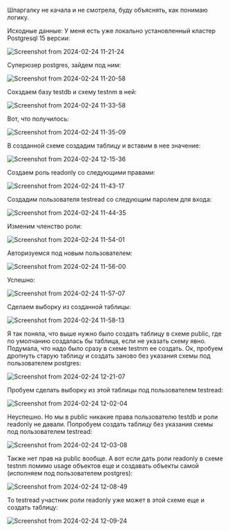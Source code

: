 Шпаргалку не качала и не смотрела, буду объяснять, как понимаю логику.

Исходные данные: 
У меня есть уже локально установленный кластер Postgresql 15 версии:

![Screenshot from 2024-02-24 11-21-24](https://github.com/marinesque/otus_postgresql/assets/97790878/9a3d5037-7ea3-4632-88f9-deb043211c6f)

Суперюзер postgres, зайдем под ним:

![Screenshot from 2024-02-24 11-20-58](https://github.com/marinesque/otus_postgresql/assets/97790878/a77be31f-01cb-432a-a3b1-9dd115b85a87)

Сохздаем базу testdb и схему testnm в ней:

![Screenshot from 2024-02-24 11-33-58](https://github.com/marinesque/otus_postgresql/assets/97790878/c0a5156f-8070-47c7-9c88-649e6cf64ffd)

Вот, что получилось:

![Screenshot from 2024-02-24 11-35-09](https://github.com/marinesque/otus_postgresql/assets/97790878/e8378480-caeb-45d1-9be2-a11528db86c1)

В созданной схеме создадим таблицу и вставим в нее значение:

![Screenshot from 2024-02-24 12-15-36](https://github.com/marinesque/otus_postgresql/assets/97790878/5ccda07b-918b-4575-87c8-ef83ee092389)

Создаем роль readonly со следующими правами:

![Screenshot from 2024-02-24 11-43-17](https://github.com/marinesque/otus_postgresql/assets/97790878/23c8219e-8106-45bc-80af-289d78158373)

Создадим пользователя testread со следующим паролем для входа:

![Screenshot from 2024-02-24 11-44-35](https://github.com/marinesque/otus_postgresql/assets/97790878/40b24392-2866-4fc6-9e24-4de7f11a900d)

Изменим членство роли:

![Screenshot from 2024-02-24 11-54-01](https://github.com/marinesque/otus_postgresql/assets/97790878/67ad9670-f09f-43e2-bc21-c9e767264137)

Авторизуемся под новым пользователем:

![Screenshot from 2024-02-24 11-56-00](https://github.com/marinesque/otus_postgresql/assets/97790878/23f93024-f4e3-4c51-bee9-0710b11b72a4)

Успешно:

![Screenshot from 2024-02-24 11-57-07](https://github.com/marinesque/otus_postgresql/assets/97790878/9c97bc34-074a-4a56-89a1-61d7ad3ac41e)

Сделаем выборку из созданной таблицы:

![Screenshot from 2024-02-24 11-58-13](https://github.com/marinesque/otus_postgresql/assets/97790878/b0147e3b-44a1-4efe-862b-0954c2535321)

Я так поняла, что выше нужно было создать таблицу в схеме public, где по умолчанию создалась бы таблица, если не указать схему явно.
Подумала, что надо было сразу в схеме testnm ее создать.
Ок, пробуем дропнуть старую таблицу и создать заново без указания схемы под пользователем postgres:

![Screenshot from 2024-02-24 12-21-07](https://github.com/marinesque/otus_postgresql/assets/97790878/3d4386bd-60ca-4ae4-aaca-46208cf43bba)

Пробуем сделать выборку из этой таблицы под пользователем testread:

![Screenshot from 2024-02-24 12-02-04](https://github.com/marinesque/otus_postgresql/assets/97790878/65a10cd1-d388-4fd9-bfb0-6332d8bd0637)

Неуспешно. Но мы в public никакие права пользователю testdb и роли readonly не давали.
Попробуем создать таблицу без указания схемы под пользователем testread:

![Screenshot from 2024-02-24 12-03-08](https://github.com/marinesque/otus_postgresql/assets/97790878/0bd4811f-9a9e-49e1-8154-7da44f09b011)

Также нет прав на public вообще.
А вот если дать роли readonly в схеме testnm помимо usage объектов еще и создавать объекты самой (исполняем под пользователем postgres):

![Screenshot from 2024-02-24 12-08-49](https://github.com/marinesque/otus_postgresql/assets/97790878/3e1b34ba-180a-4aec-b9c2-aa6b8947b4ce)

То testread участник роли readonly уже может в этой схеме еще и создать таблицу:

![Screenshot from 2024-02-24 12-09-24](https://github.com/marinesque/otus_postgresql/assets/97790878/d1471ee8-9fb0-4e44-a276-616573e12775)
